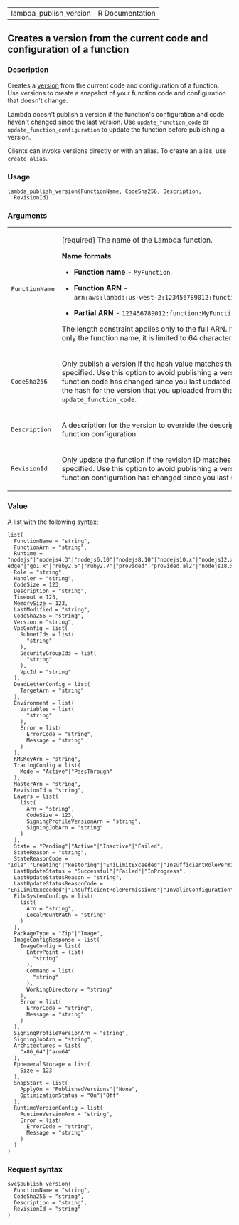 <table style="width: 100%;">
<tbody>
<tr class="odd">
<td>lambda_publish_version</td>
<td style="text-align: right;">R Documentation</td>
</tr>
</tbody>
</table>

## Creates a version from the current code and configuration of a function

### Description

Creates a
[version](https://docs.aws.amazon.com/lambda/latest/dg/configuration-versions.html)
from the current code and configuration of a function. Use versions to
create a snapshot of your function code and configuration that doesn't
change.

Lambda doesn't publish a version if the function's configuration and
code haven't changed since the last version. Use `update_function_code`
or `update_function_configuration` to update the function before
publishing a version.

Clients can invoke versions directly or with an alias. To create an
alias, use `create_alias`.

### Usage

    lambda_publish_version(FunctionName, CodeSha256, Description,
      RevisionId)

### Arguments

<table>
<colgroup>
<col style="width: 35%" />
<col style="width: 65%" />
</colgroup>
<tbody>
<tr class="odd">
<td><code
id="lambda_publish_version_:_FunctionName">FunctionName</code></td>
<td><p>[required] The name of the Lambda function.</p>
<p><strong>Name formats</strong></p>
<ul>
<li><p><strong>Function name</strong> -
<code>MyFunction</code>.</p></li>
<li><p><strong>Function ARN</strong> - <code
style="white-space: pre;">⁠arn:aws:lambda:us-west-2:123456789012:function:MyFunction⁠</code>.</p></li>
<li><p><strong>Partial ARN</strong> - <code
style="white-space: pre;">⁠123456789012:function:MyFunction⁠</code>.</p></li>
</ul>
<p>The length constraint applies only to the full ARN. If you specify
only the function name, it is limited to 64 characters in
length.</p></td>
</tr>
<tr class="even">
<td><code
id="lambda_publish_version_:_CodeSha256">CodeSha256</code></td>
<td><p>Only publish a version if the hash value matches the value that's
specified. Use this option to avoid publishing a version if the function
code has changed since you last updated it. You can get the hash for the
version that you uploaded from the output of
<code>update_function_code</code>.</p></td>
</tr>
<tr class="odd">
<td><code
id="lambda_publish_version_:_Description">Description</code></td>
<td><p>A description for the version to override the description in the
function configuration.</p></td>
</tr>
<tr class="even">
<td><code
id="lambda_publish_version_:_RevisionId">RevisionId</code></td>
<td><p>Only update the function if the revision ID matches the ID that's
specified. Use this option to avoid publishing a version if the function
configuration has changed since you last updated it.</p></td>
</tr>
</tbody>
</table>

### Value

A list with the following syntax:

    list(
      FunctionName = "string",
      FunctionArn = "string",
      Runtime = "nodejs"|"nodejs4.3"|"nodejs6.10"|"nodejs8.10"|"nodejs10.x"|"nodejs12.x"|"nodejs14.x"|"nodejs16.x"|"java8"|"java8.al2"|"java11"|"python2.7"|"python3.6"|"python3.7"|"python3.8"|"python3.9"|"dotnetcore1.0"|"dotnetcore2.0"|"dotnetcore2.1"|"dotnetcore3.1"|"dotnet6"|"nodejs4.3-edge"|"go1.x"|"ruby2.5"|"ruby2.7"|"provided"|"provided.al2"|"nodejs18.x"|"python3.10"|"java17",
      Role = "string",
      Handler = "string",
      CodeSize = 123,
      Description = "string",
      Timeout = 123,
      MemorySize = 123,
      LastModified = "string",
      CodeSha256 = "string",
      Version = "string",
      VpcConfig = list(
        SubnetIds = list(
          "string"
        ),
        SecurityGroupIds = list(
          "string"
        ),
        VpcId = "string"
      ),
      DeadLetterConfig = list(
        TargetArn = "string"
      ),
      Environment = list(
        Variables = list(
          "string"
        ),
        Error = list(
          ErrorCode = "string",
          Message = "string"
        )
      ),
      KMSKeyArn = "string",
      TracingConfig = list(
        Mode = "Active"|"PassThrough"
      ),
      MasterArn = "string",
      RevisionId = "string",
      Layers = list(
        list(
          Arn = "string",
          CodeSize = 123,
          SigningProfileVersionArn = "string",
          SigningJobArn = "string"
        )
      ),
      State = "Pending"|"Active"|"Inactive"|"Failed",
      StateReason = "string",
      StateReasonCode = "Idle"|"Creating"|"Restoring"|"EniLimitExceeded"|"InsufficientRolePermissions"|"InvalidConfiguration"|"InternalError"|"SubnetOutOfIPAddresses"|"InvalidSubnet"|"InvalidSecurityGroup"|"ImageDeleted"|"ImageAccessDenied"|"InvalidImage"|"KMSKeyAccessDenied"|"KMSKeyNotFound"|"InvalidStateKMSKey"|"DisabledKMSKey"|"EFSIOError"|"EFSMountConnectivityError"|"EFSMountFailure"|"EFSMountTimeout"|"InvalidRuntime"|"InvalidZipFileException"|"FunctionError",
      LastUpdateStatus = "Successful"|"Failed"|"InProgress",
      LastUpdateStatusReason = "string",
      LastUpdateStatusReasonCode = "EniLimitExceeded"|"InsufficientRolePermissions"|"InvalidConfiguration"|"InternalError"|"SubnetOutOfIPAddresses"|"InvalidSubnet"|"InvalidSecurityGroup"|"ImageDeleted"|"ImageAccessDenied"|"InvalidImage"|"KMSKeyAccessDenied"|"KMSKeyNotFound"|"InvalidStateKMSKey"|"DisabledKMSKey"|"EFSIOError"|"EFSMountConnectivityError"|"EFSMountFailure"|"EFSMountTimeout"|"InvalidRuntime"|"InvalidZipFileException"|"FunctionError",
      FileSystemConfigs = list(
        list(
          Arn = "string",
          LocalMountPath = "string"
        )
      ),
      PackageType = "Zip"|"Image",
      ImageConfigResponse = list(
        ImageConfig = list(
          EntryPoint = list(
            "string"
          ),
          Command = list(
            "string"
          ),
          WorkingDirectory = "string"
        ),
        Error = list(
          ErrorCode = "string",
          Message = "string"
        )
      ),
      SigningProfileVersionArn = "string",
      SigningJobArn = "string",
      Architectures = list(
        "x86_64"|"arm64"
      ),
      EphemeralStorage = list(
        Size = 123
      ),
      SnapStart = list(
        ApplyOn = "PublishedVersions"|"None",
        OptimizationStatus = "On"|"Off"
      ),
      RuntimeVersionConfig = list(
        RuntimeVersionArn = "string",
        Error = list(
          ErrorCode = "string",
          Message = "string"
        )
      )
    )

### Request syntax

    svc$publish_version(
      FunctionName = "string",
      CodeSha256 = "string",
      Description = "string",
      RevisionId = "string"
    )
